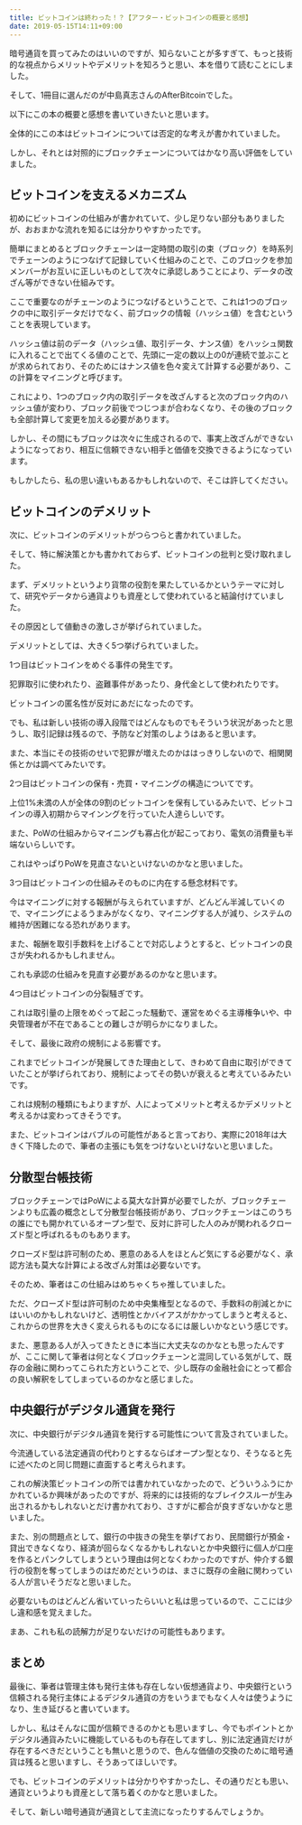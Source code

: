 ```yaml
---
title: ビットコインは終わった！？【アフター・ビットコインの概要と感想】
date: 2019-05-15T14:11+09:00
---
```


暗号通貨を買ってみたのはいいのですが、知らないことが多すぎて、もっと技術的な視点からメリットやデメリットを知ろうと思い、本を借りて読むことにしました。

そして、1冊目に選んだのが中島真志さんのAfterBitcoinでした。

以下にこの本の概要と感想を書いていきたいと思います。

全体的にこの本はビットコインについては否定的な考えが書かれていました。

しかし、それとは対照的にブロックチェーンについてはかなり高い評価をしていました。

## ビットコインを支えるメカニズム

初めにビットコインの仕組みが書かれていて、少し足りない部分もありましたが、おおまかな流れを知るには分かりやすかったです。

簡単にまとめるとブロックチェーンは一定時間の取引の束（ブロック）を時系列でチェーンのようにつなげて記録していく仕組みのことで、このブロックを参加メンバーがお互いに正しいものとして次々に承認しあうことにより、データの改ざん等ができない仕組みです。

ここで重要なのがチェーンのようにつなげるということで、これは1つのブロックの中に取引データだけでなく、前ブロックの情報（ハッシュ値）を含むということを表現しています。

ハッシュ値は前のデータ（ハッシュ値、取引データ、ナンス値）をハッシュ関数に入れることで出てくる値のことで、先頭に一定の数以上の0が連続で並ぶことが求められており、そのためにはナンス値を色々変えて計算する必要があり、この計算をマイニングと呼びます。

これにより、1つのブロック内の取引データを改ざんすると次のブロック内のハッシュ値が変わり、ブロック前後でつじつまが合わなくなり、その後のブロックも全部計算して変更を加える必要があります。

しかし、その間にもブロックは次々に生成されるので、事実上改ざんができないようになっており、相互に信頼できない相手と価値を交換できるようになっています。

もしかしたら、私の思い違いもあるかもしれないので、そこは許してください。

## ビットコインのデメリット

次に、ビットコインのデメリットがつらつらと書かれていました。

そして、特に解決策とかも書かれておらず、ビットコインの批判と受け取れました。

まず、デメリットというより貨幣の役割を果たしているかというテーマに対して、研究やデータから通貨よりも資産として使われていると結論付けていました。

その原因として値動きの激しさが挙げられていました。

デメリットとしては、大きく5つ挙げられていました。

1つ目はビットコインをめぐる事件の発生です。

犯罪取引に使われたり、盗難事件があったり、身代金として使われたりです。

ビットコインの匿名性が反対にあだになったのです。

でも、私は新しい技術の導入段階ではどんなものでもそういう状況があったと思うし、取引記録は残るので、予防など対策のしようはあると思います。

また、本当にその技術のせいで犯罪が増えたのかははっきりしないので、相関関係とかは調べてみたいです。

2つ目はビットコインの保有・売買・マイニングの構造についてです。

上位1%未満の人が全体の9割のビットコインを保有しているみたいで、ビットコインの導入初期からマインングを行っていた人達らしいです。

また、PoWの仕組みからマイニングも寡占化が起こっており、電気の消費量も半端ないらしいです。

これはやっぱりPoWを見直さないといけないのかなと思いました。

3つ目はビットコインの仕組みそのものに内在する懸念材料です。

今はマイニングに対する報酬が与えられていますが、どんどん半減していくので、マイニングによるうまみがなくなり、マイニングする人が減り、システムの維持が困難になる恐れがあります。

また、報酬を取引手数料を上げることで対応しようとすると、ビットコインの良さが失われるかもしれません。

これも承認の仕組みを見直す必要があるのかなと思います。

4つ目はビットコインの分裂騒ぎです。

これは取引量の上限をめぐって起こった騒動で、運営をめぐる主導権争いや、中央管理者が不在であることの難しさが明らかになりました。

そして、最後に政府の規制による影響です。

これまでビットコインが発展してきた理由として、きわめて自由に取引ができていたことが挙げられており、規制によってその勢いが衰えると考えているみたいです。

これは規制の種類にもよりますが、人によってメリットと考えるかデメリットと考えるかは変わってきそうです。

また、ビットコインはバブルの可能性があると言っており、実際に2018年は大きく下降したので、筆者の主張にも気をつけないといけないと思いました。

## 分散型台帳技術

ブロックチェーンではPoWによる莫大な計算が必要でしたが、ブロックチェーンよりも広義の概念として分散型台帳技術があり、ブロックチェーンはこのうちの誰にでも開かれているオープン型で、反対に許可した人のみが関われるクローズド型と呼ばれるものもあります。

クローズド型は許可制のため、悪意のある人をほとんど気にする必要がなく、承認方法も莫大な計算による改ざん対策は必要ないです。

そのため、筆者はこの仕組みはめちゃくちゃ推していました。

ただ、クローズド型は許可制のため中央集権型となるので、手数料の削減とかにはいいのかもしれないけど、透明性とかバイアスがかかってしまうと考えると、これからの世界を大きく変えられるものになるには厳しいかなという感じです。

また、悪意ある人が入ってきたときに本当に大丈夫なのかなとも思ったんですが、ここに関して筆者は何となくブロックチェーンと混同している気がして、既存の金融に関わってこられた方ということで、少し既存の金融社会にとって都合の良い解釈をしてしまっているのかなと感じました。

## 中央銀行がデジタル通貨を発行

次に、中央銀行がデジタル通貨を発行する可能性について言及されていました。

今流通している法定通貨の代わりとするならばオープン型となり、そうなると先に述べたのと同じ問題に直面すると考えられます。

これの解決策ビットコインの所では書かれていなかったので、どういうふうにかかれているか興味があったのですが、将来的には技術的なブレイクスルーが生み出されるかもしれないとだけ書かれており、さすがに都合が良すぎないかなと思いました。

また、別の問題点として、銀行の中抜きの発生を挙げており、民間銀行が預金・貸出できなくなり、経済が回らなくなるかもしれないとか中央銀行に個人が口座を作るとパンクしてしまうという理由は何となくわかったのですが、仲介する銀行の役割を奪ってしまうのはだめだというのは、まさに既存の金融に関わっている人が言いそうだなと思いました。

必要ないものはどんどん省いていったらいいと私は思っているので、ここには少し違和感を覚えました。

まあ、これも私の読解力が足りないだけの可能性もあります。

## まとめ

最後に、筆者は管理主体も発行主体も存在しない仮想通貨より、中央銀行という信頼される発行主体によるデジタル通貨の方をいうまでもなく人々は使うようになり、生き延びると書いています。

しかし、私はそんなに国が信頼できるのかとも思いますし、今でもポイントとかデジタル通貨みたいに機能しているものも存在してますし、別に法定通貨だけが存在するべきだということも無いと思うので、色んな価値の交換のために暗号通貨は残ると思いますし、そうあってほしいです。

でも、ビットコインのデメリットは分かりやすかったし、その通りだとも思い、通貨というよりも資産として落ち着くのかなと思いました。

そして、新しい暗号通貨が通貨として主流になったりするんでしょうか。
